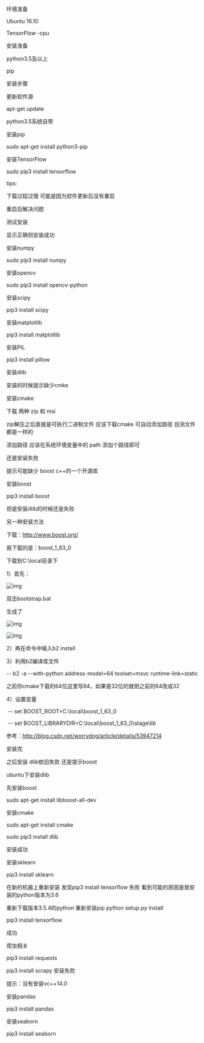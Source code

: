 环境准备

Ubuntu 16.10

TensorFlow -cpu

安装准备

python3.5及以上

pip

安装步骤

更新软件源

apt-get update

python3.5系统自带 

安装pip

sudo apt-get install python3-pip

安装TensorFlow

sudo pip3 install tensorflow

tips:

下载过程过慢  可能是因为软件更新后没有重启

重启后解决问题

测试安装

显示正确则安装成功

安装numpy

sudo pip3 install numpy

安装opencv

sudo pip3 install opencv-python

安装scipy

pip3 install scipy

安装matplotlib

pip3 install matplotlib

安装PIL

pip3 install pillow

安装dlib 

安装的时候提示缺少cmke

安装cmake

下载 两种 zip  和 msi

zip解压之后直接是可执行二进制文件  应该下载cmake  可自动添加路径 目测文件都是一样的

添加路径  应该在系统环境变量中的 path  添加个路径即可

还是安装失败

提示可能缺少 boost   c++的一个开源库 

安装boost

pip3 install boost

但是安装dlib的时候还是失败

另一种安装方法

下载：http://www.boost.org/

我下载的是：boost_1_63_0

下载到C:\local目录下

1）首先：

![img](C:/Users/wenkangw/AppData/Local/YNote/data/wenkang529@163.com/72f30899a0bd4f5083abc22a6201b32f/516085332174.png)

双击bootstrap.bat

生成了

![img](C:/Users/wenkangw/AppData/Local/YNote/data/wenkang529@163.com/70acf97bb5ab42a68ef73267c4a36250/516085338239.png)

![img](http://blog.csdn.net/Insanity666/article/details/72235275)

2）再在命令中输入b2 install

3）利用b2编译库文件

 --     b2 -a --with-python address-model=64 toolset=msvc runtime-link=static

之前你cmake下载的64位这里写64，如果是32位的就把之前的64改成32

4）设置变量

​    --     set BOOST_ROOT=C:\local\boost_1_63_0

​    --     set BOOST_LIBRARYDIR=C:\local\boost_1_63_0\stage\lib

参考：http://blog.csdn.net/worrydog/article/details/53947214

安装完

之后安装 dlib依旧失败  还是提示boost

ubuntu下安装dlib  

先安装boost

sudo apt-get install libboost-all-dev

安装cmake

sudo apt-get install cmake

sudo pip3 install dlib

安装成功

安装sklearn

pip3 install sklearn

在新的机器上重新安装   发现pip3 install tensorflow 失败  看到可能的原因是我安装的python版本为3.6  

重新下载版本3.5.4的python  重新安装pip  python setup.py install 

pip3 install tensorflow 

成功

爬虫相关

pip3 install requests

pip3 install scrapy 安装失败

提示：没有安装vc++14.0

安装pandas

pip3 install pandas

安装seaborn

pip3 install seaborn